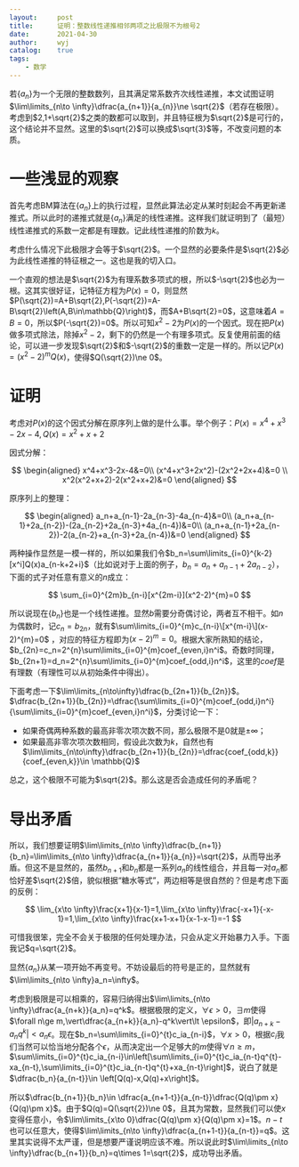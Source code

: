 ```yaml
---
layout:		post
title:		证明：整数线性递推相邻两项之比极限不为根号2
date:		2021-04-30
author:		wyj
catalog:	true
tags:
    - 数学
---
```


若$\{a_n\}$为一个无限的整数数列，且其满足常系数齐次线性递推，本文试图证明$\lim\limits_{n\to \infty}\dfrac{a_{n+1}}{a_{n}}\ne \sqrt{2}$（若存在极限）。考虑到$2,1+\sqrt{2}$之类的数都可以取到，并且特征根为$\sqrt{2}$是可行的，这个结论并不显然。这里的$\sqrt{2}$可以换成$\sqrt{3}$等，不改变问题的本质。

# 一些浅显的观察

首先考虑BM算法在$\{a_n\}$上的执行过程，显然此算法必定从某时刻起会不再更新递推式。所以此时的递推式就是$\{a_n\}$满足的线性递推。这样我们就证明到了（最短）线性递推式的系数一定都是有理数。记此线性递推的阶数为$k$。

考虑什么情况下此极限才会等于$\sqrt{2}$。一个显然的必要条件是$\sqrt{2}$必为此线性递推的特征根之一。这也是我的切入口。

一个直观的想法是$\sqrt{2}$为有理系数多项式的根，所以$-\sqrt{2}$也必为一根。这其实很好证，记特征方程为$P(x)=0$，则显然$P(\sqrt{2})=A+B\sqrt{2},P(-\sqrt{2})=A-B\sqrt{2}\left(A,B\in\mathbb{Q}\right)$，而$A+B\sqrt{2}=0$，这意味着$A=B=0$，所以$P(-\sqrt{2})=0$。所以可知$x^2-2$为$P(x)$的一个因式。现在把$P(x)$做多项式除法，除掉$x^2-2$，剩下的仍然是一个有理多项式。反复使用前面的结论，可以进一步发现$\sqrt{2}$和$-\sqrt{2}$的重数一定是一样的。所以记$P(x)=(x^2-2)^{m}Q(x)$，使得$Q(\sqrt{2})\ne 0$。

# 证明

考虑对$P(x)$的这个因式分解在原序列上做的是什么事。举个例子：$P(x)=x^4+x^3-2x-4,Q(x)=x^2+x+2$

因式分解：

$$
\begin{aligned}
x^4+x^3-2x-4&=0\\
(x^4+x^3+2x^2)-(2x^2+2x+4)&=0 \\
x^2(x^2+x+2)-2(x^2+x+2)&=0
\end{aligned}
$$

原序列上的整理：

$$
\begin{aligned}
a_n+a_{n-1}-2a_{n-3}-4a_{n-4}&=0\\
(a_n+a_{n-1}+2a_{n-2})-(2a_{n-2}+2a_{n-3}+4a_{n-4})&=0\\
(a_n+a_{n-1}+2a_{n-2})-2(a_{n-2}+a_{n-3}+2a_{n-4})&=0
\end{aligned}
$$

两种操作显然是一模一样的，所以如果我们令$b_n=\sum\limits_{i=0}^{k-2}[x^i]Q(x)a_{n-k+2+i}$（比如说对于上面的例子，$b_n=a_n+a_{n-1}+2a_{n-2}$），下面的式子对任意有意义的$n$成立：

$$
\sum_{i=0}^{2m}b_{n-i}[x^{2m-i}](x^2-2)^{m}=0
$$

所以说现在$\{b_n\}$也是一个线性递推。显然$b$需要分奇偶讨论，两者互不相干。如$n$为偶数时，记$c_n=b_{2n}$，就有$\sum\limits_{i=0}^{m}c_{n-i}\[x^{m-i}\](x-2)^{m}=0$ ，对应的特征方程即为$(x-2)^m=0$。根据大家所熟知的结论，$b_{2n}=c_n=2^{n}\sum\limits_{i=0}^{m}coef_{even,i}n^i$。奇数时同理，$b_{2n+1}=d_n=2^{n}\sum\limits_{i=0}^{m}coef_{odd,i}n^i$，这里的$coef$是有理数（有理性可以从初始条件中得出）。

下面考虑一下$\lim\limits_{n\to\infty}\dfrac{b_{2n+1}}{b_{2n}}$。$\dfrac{b_{2n+1}}{b_{2n}}=\dfrac{\sum\limits_{i=0}^{m}coef_{odd,i}n^i}{\sum\limits_{i=0}^{m}coef_{even,i}n^i}$，分类讨论一下：

- 如果奇偶两种系数的最高非零次项次数不同，那么极限不是$0$就是$\pm \infty$；
- 如果最高非零次项次数相同，假设此次数为$k$，自然也有$\lim\limits_{n\to\infty}\dfrac{b_{2n+1}}{b_{2n}}=\dfrac{coef_{odd,k}}{coef_{even,k}}\in \mathbb{Q}$

总之，这个极限不可能为$\sqrt{2}$。那么这是否会造成任何的矛盾呢？

# 导出矛盾

所以，我们想要证明$\lim\limits_{n\to \infty}\dfrac{b_{n+1}}{b_n}=\lim\limits_{n\to \infty}\dfrac{a_{n+1}}{a_{n}}=\sqrt{2}$，从而导出矛盾。但这不是显然的，虽然$b_{n+1}$和$b_n$都是一系列$a_n$的线性组合，并且每一对$a_n$都恰好差$\sqrt{2}$倍，貌似根据“糖水等式”，两边相等是很自然的？但是考虑下面的反例：

$$
\lim_{x\to \infty}\frac{x+1}{x-1}=1,\lim_{x\to \infty}\frac{-x+1}{-x-1}=1,\lim_{x\to \infty}\frac{x+1-x+1}{x-1-x-1}=-1
$$

可惜我很笨，完全不会关于极限的任何处理办法，只会从定义开始暴力入手。下面我记$q=\sqrt{2}$。

显然$\{a_n\}$从某一项开始不再变号。不妨设最后的符号是正的，显然就有$\lim\limits_{n\to \infty}a_n=\infty$。

考虑到极限是可以相乘的，容易归纳得出$\lim\limits_{n\to \infty}\dfrac{a_{n+k}}{a_n}=q^k$。根据极限的定义，$\forall \epsilon\gt0$，$\exists m$使得$\forall n\ge m,\vert\dfrac{a_{n+k}}{a_n}-q^k\vert\lt \epsilon$，即$\vert a_{n+k}-a_nq^k\vert\lt a_n\epsilon$。现在$b_n=\sum\limits_{i=0}^{t}c_ia_{n-i}$，$\forall x>0$，根据$c_i$我们当然可以恰当地分配各个$\epsilon$，从而决定出一个足够大的$m$使得$\forall n\ge m$，$\sum\limits_{i=0}^{t}c_ia_{n-i}\in\left[\sum\limits_{i=0}^{t}c_ia_{n-t}q^{t}-xa_{n-t},\sum\limits_{i=0}^{t}c_ia_{n-t}q^{t}+xa_{n-t}\right]$，说白了就是$\dfrac{b_n}{a_{n-t}}\in \left[Q(q)-x,Q(q)+x\right]$。

所以$\dfrac{b_{n+1}}{b_n}\in \dfrac{a_{n+1-t}}{a_{n-t}}\dfrac{Q(q)\pm x}{Q(q)\pm x}$。由于$Q(q)=Q(\sqrt{2})\ne 0$，且其为常数，显然我们可以使$x$变得任意小，令$\lim\limits_{x\to 0}\dfrac{Q(q)\pm x}{Q(q)\pm x}=1$。$n-t$也可以任意大，使得$\lim\limits_{n\to \infty}\dfrac{a_{n+1-t}}{a_{n-t}}=q$。这里其实说得不太严谨，但是想要严谨说明应该不难。所以说此时$\lim\limits_{n\to \infty}\dfrac{b_{n+1}}{b_n}=q\times 1=\sqrt{2}$，成功导出矛盾。

